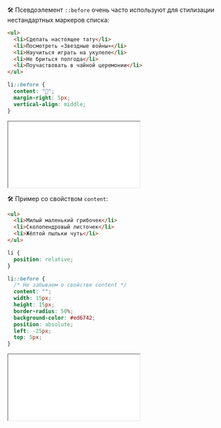 🛠 Псевдоэлемент `::before` очень часто используют для стилизации нестандартных маркеров списка:

```html
<ul>
  <li>Сделать настоящее тату</li>
  <li>Посмотреть «Звездные войны»</li>
  <li>Научиться играть на укулеле</li>
  <li>Не бриться полгода</li>
  <li>Поучаствовать в чайной церемонии</li>
</ul>
```

```css
li::before {
  content: "💛";
  margin-right: 5px;
  vertical-align: middle;
}
```

<iframe title="Нестандартный маркер — ::before — Дока" src="../demos/list/index.html"></iframe>

🛠 Пример со свойством `content`:

```html
<ul>
  <li>Милый маленький грибочек</li>
  <li>Сколопендровый листочек</li>
  <li>Жёлтой пыльки чуть</li>
</ul>
```

```css
li {
  position: relative;
}

li::before {
  /* Не забываем о свойстве content */
  content: "";
  width: 15px;
  height: 15px;
  border-radius: 50%;
  background-color: #ed6742;
  position: absolute;
  left: -25px;
  top: 5px;
}
```

<iframe title="Пустое свойство content — ::before — Дока" src="../demos/empty-content/index.html"></iframe>
